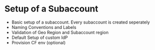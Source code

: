 # Setup of a Subaccount

- Basic setup of a subaccount. Every subaccount is created seperately
- Naming Conventions and Labels
- Validation of Geo Region and Subaccount region
- Default Setup of custom IdP
- Provision CF env (optional)
